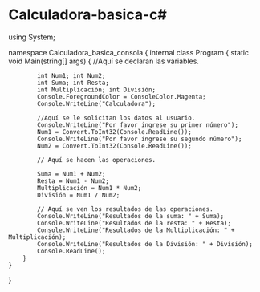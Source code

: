 # Calculadora-basica-c#

using System;


namespace Calculadora_basica_consola
{
    internal class Program
    {
        static void Main(string[] args)
        {
            //Aquí se declaran las variables.

            int Num1; int Num2;
            int Suma; int Resta;
            int Multiplicación; int División;
            Console.ForegroundColor = ConsoleColor.Magenta;
            Console.WriteLine("Calculadora");

            //Aquí se le solicitan los datos al usuario.
            Console.WriteLine("Por favor ingrese su primer número");
            Num1 = Convert.ToInt32(Console.ReadLine());
            Console.WriteLine("Por favor ingrese su segundo número");
            Num2 = Convert.ToInt32(Console.ReadLine());
            
            // Aquí se hacen las operaciones.

            Suma = Num1 + Num2;
            Resta = Num1 - Num2;
            Multiplicación = Num1 * Num2;
            División = Num1 / Num2;

            // Aquí se ven los resultados de las operaciones.
            Console.WriteLine("Resultados de la suma: " + Suma);
            Console.WriteLine("Resultados de la resta: " + Resta);
            Console.WriteLine("Resultados de la Multiplicación: " + Multiplicación);
            Console.WriteLine("Resultados de la División: " + División);
            Console.ReadLine();
        }
    }
}
